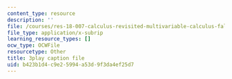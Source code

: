 ```yaml
---
content_type: resource
description: ''
file: /courses/res-18-007-calculus-revisited-multivariable-calculus-fall-2011/b423b1d4c9e25994a53d9f3da4ef25d7_wsOoClvZmic.vtt
file_type: application/x-subrip
learning_resource_types: []
ocw_type: OCWFile
resourcetype: Other
title: 3play caption file
uid: b423b1d4-c9e2-5994-a53d-9f3da4ef25d7
---
```

